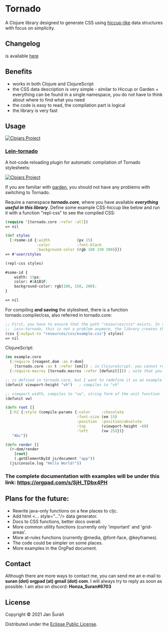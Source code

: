 # Tornado

A Clojure library designed to generate CSS using [hiccup-like](https://github.com/weavejester/hiccup)
data structures with focus on simplicity.

## Changelog
is available [here](CHANGELOG.md)

## Benefits
- works in both Clojure and ClojureScript
- the CSS data description is very simple - similar to Hiccup or Garden + everything can be found in a single namespace, you do not have to think about where to find what you need
- the code is easy to read, the compilation part is logical
- the library is very fast

## Usage


[![Clojars Project](https://img.shields.io/clojars/v/org.clojars.jansuran03/tornado.svg)](https://clojars.org/org.clojars.jansuran03/tornado)


### [Lein-tornado](https://github.com/JanSuran03/lein-tornado)

A hot-code reloading plugin for automatic compilation of Tornado stylesheets:

[![Clojars Project](https://img.shields.io/clojars/v/org.clojars.jansuran03/lein-tornado.svg)](https://clojars.org/org.clojars.jansuran03/lein-tornado)


If you are familiar with [garden](https://github.com/noprompt/garden), you should not have any problems with switching to Tornado.

Require a namespace ***tornado.core***, where you have available ***everything useful in this library***. Define some example CSS-hiccup like below and
run it with a function "repl-css" to see the compiled CSS:

```clojure
(require '[tornado.core :refer :all])
=> nil

(def styles
  [:#some-id {:width            (px 15)
              :color            :font-black
              :background-color (rgb 100 150 200)}])
=> #'user/styles

(repl-css styles)

#some-id {
    width: 15px;
    color: #1A1B1F;
    background-color: rgb(100, 150, 200);
}

=> nil
```

For compiling **and saving** the stylesheet, there is a function tornado.compiler/css, also referred in tornado.core:

```clojure
;; First, you have to ensure that the path "resources/css" exists. In the plugin
;;  Lein-tornado, this is not a problem anymore, the library creates the folders for you.
(css {:output-to "resources/css/example.css"} styles)
=> nil
```

ClojureScript:

```clojure
(ns example.core
  (:require [reagent.dom :as r-dom]
    [tornado.core :as t :refer [em]]) ; in ClojureScript, you cannot refer the whole namespace tornado.core
  (:require-macros [tornado.macros :refer [defunit]])) ; note that you cannot refer macros from tornado.core, like in Clojure

;; is defined in tornado.core, but I want to redefine it as an example
(defunit viewport-height "vh")   ; compiles to "vh"

;; viewport width, compiles to "vw", string form of the unit function
(defunit vw)

(defn root []
  [:h2 {:style (compile-params {:color     :chocolate
                                :font-size (em 15)
                                :position  :position/absolute
                                :top       (viewport-height -60)
                                :left      (vw 25)})}
   "Abc"])

(defn render []
  (r-dom/render
    [root]
    (.getElementById js/document "app"))
  (js/console.log "Hello World!"))
```

### The complete documentation with examples will be under this link: https://orgpad.com/s/SjH_TDbx4PH

## Plans for the future:

- Rewrite java-only functions on a few places to cljc.
- Add html <... style="..."/> data generator.
- Docs to CSS functions, better docs overall.
- More common utility functions (currently only 'important' and 'grid-areas'.
- More at-rules functions (currently @media, @font-face, @keyframes).
- The code could be simpler on some places.
- More examples in the OrgPad document.

## Contact

Although there are more ways to contact me, you can send me an e-mail to **suran (dot) orgpad (at) gmail (dot) com**. I will
always try to reply as soon as possible. I am also on discord: **Honza_Suran#6703**

## License

Copyright © 2021 Jan Šuráň

Distributed under the [Eclipse Public License](#http://www.eclipse.org/legal/epl-2.0).
